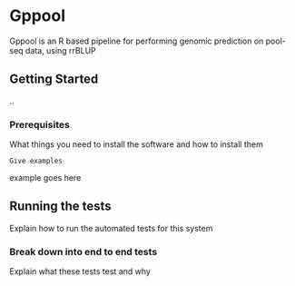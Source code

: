 # Gppool

Gppool is an R based pipeline for performing genomic prediction on pool-seq data, using rrBLUP

## Getting Started

..

### Prerequisites

What things you need to install the software and how to install them

```
Give examples
```

example goes here 

## Running the tests

Explain how to run the automated tests for this system

### Break down into end to end tests

Explain what these tests test and why
